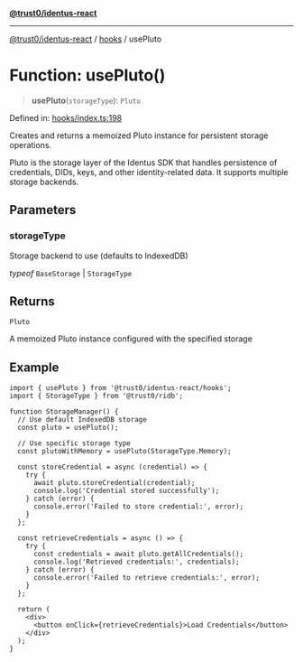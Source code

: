 [**@trust0/identus-react**](../../README.md)

***

[@trust0/identus-react](../../README.md) / [hooks](../README.md) / usePluto

# Function: usePluto()

> **usePluto**(`storageType`): `Pluto`

Defined in: [hooks/index.ts:198](https://github.com/trust0-project/identus/blob/5b43368a7bb6070ac216d840cfd9b05d5b51c76b/packages/identus-react/src/hooks/index.ts#L198)

Creates and returns a memoized Pluto instance for persistent storage operations.

Pluto is the storage layer of the Identus SDK that handles persistence of credentials,
DIDs, keys, and other identity-related data. It supports multiple storage backends.

## Parameters

### storageType

Storage backend to use (defaults to IndexedDB)

*typeof* `BaseStorage` | `StorageType`

## Returns

`Pluto`

A memoized Pluto instance configured with the specified storage

## Example

```tsx
import { usePluto } from '@trust0/identus-react/hooks';
import { StorageType } from '@trust0/ridb';

function StorageManager() {
  // Use default IndexedDB storage
  const pluto = usePluto();
  
  // Use specific storage type
  const plutoWithMemory = usePluto(StorageType.Memory);
  
  const storeCredential = async (credential) => {
    try {
      await pluto.storeCredential(credential);
      console.log('Credential stored successfully');
    } catch (error) {
      console.error('Failed to store credential:', error);
    }
  };
  
  const retrieveCredentials = async () => {
    try {
      const credentials = await pluto.getAllCredentials();
      console.log('Retrieved credentials:', credentials);
    } catch (error) {
      console.error('Failed to retrieve credentials:', error);
    }
  };
  
  return (
    <div>
      <button onClick={retrieveCredentials}>Load Credentials</button>
    </div>
  );
}
```

